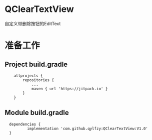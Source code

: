 QClearTextView
==============

自定义带删除按钮的EditText<br>

准备工作
=======
Project build.gradle
--------------------
```
	allprojects {
		repositories {
			...
			maven { url 'https://jitpack.io' }
		}
	}
  ```
  Module build.gradle
  -------------------
  ```
  	dependencies {
	        implementation 'com.github.qylfzy:QClearTextView:V1.0'
	}
```
